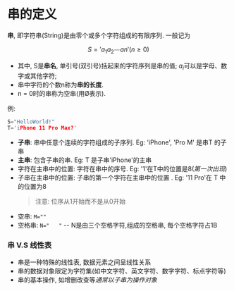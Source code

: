 # 串的定义

**串**, 即字符串(String)是由零个或多个字符组成的有限序列. 一般记为

$$
S = 'a_1a_2 \cdots an' (n \geqslant 0)
$$

- 其中, S是**串名**, 单引号(双引号)括起来的字符序列是串的值; $a_i$可以是字母、数字或其他字符;
- 串中字符的个数n称为**串的长度**.
- n = 0时的串称为空串(用Ø表示).

例:

```c
S="HelloWorld!"
T='iPhone 11 Pro Max?'
```

- **子串**: 串中任意个连续的字符组成的子序列. Eg: 'iPhone', 'Pro M' 是串T 的子串
- **主串**: 包含子串的串. Eg: T 是子串'iPhone'的主串
- 字符在主串中的位置: 字符在串中的序号. Eg: '1'在T中的位置是8(_第一次出现_)
- 子串在主串中的位置: 子串的第一个字符在主串中的位置 . Eg: '11 Pro'在 T 中的位置为8
  > 注意: 位序从1开始而不是从0开始
- 空串: `M=""`
- 空格串: `N="   "` -- N是由三个空格字符,组成的空格串, 每个空格字符占1B

### 串 V.S 线性表

- 串是一种特殊的线性表, 数据元素之间呈线性关系
- 串的数据对象限定为字符集(如中文字符、英文字符、数字字符、标点字符等)
- 串的基本操作, 如增删改查等*通常以子串为操作对象*
